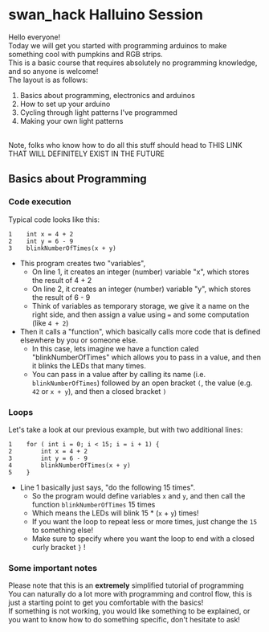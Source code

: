 # swan_hack Halluino Session
Hello everyone!<br>
Today we will get you started with programming arduinos to make something cool with pumpkins and RGB strips.<br>
This is a basic course that requires absolutely no programming knowledge, and so anyone is welcome!<br>
The layout is as follows:
1. Basics about programming, electronics and arduinos
2. How to set up your arduino
3. Cycling through light patterns I've programmed
4. Making your own light patterns 
<br>
Note, folks who know how to do all this stuff should head to THIS LINK THAT WILL DEFINITELY EXIST IN THE FUTURE <br>

## Basics about Programming
### Code execution
Typical code looks like this:
```
1    int x = 4 + 2
2    int y = 6 - 9
3    blinkNumberOfTimes(x + y)
```
- This program creates two "variables", 
  - On line 1, it creates an integer (number) variable "x", which stores the result of 4 + 2
  - On line 2, it creates an integer (number) variable "y", which stores the result of 6 - 9
  - Think of variables as temporary storage, we give it a name on the right side, and then assign a value using `=` and some computation (like `4 + 2`)
- Then it calls a "function", which basically calls more code that is defined elsewhere by you or someone else.
  - In this case, lets imagine we have a function caled "blinkNumberOfTimes" which allows you to pass in a value, and then it blinks the LEDs that many times.
  - You can pass in a value after by calling its name (i.e. `blinkNumberOfTimes`) followed by an open bracket `(`, the value (e.g. `42` or `x + y`), and then a closed bracket `)`
 
### Loops
Let's take a look at our previous example, but with two additional lines:
```
1    for ( int i = 0; i < 15; i = i + 1) {
2        int x = 4 + 2
3        int y = 6 - 9
4        blinkNumberOfTimes(x + y)
5    }
```
- Line 1 basically just says, "do the following 15 times".
  - So the program would define variables `x` and `y`, and then call the function `blinkNumberOfTimes` 15 times
  - Which means the LEDs will blink 15 * (`x` + `y`) times!
  - If you want the loop to repeat less or more times, just change the `15` to something else!
  - Make sure to specify where you want the loop to end with a closed curly bracket `}` !

### Some important notes
Please note that this is an **extremely** simplified tutorial of programming<br>
You can naturally do a lot more with programming and control flow, this is just a starting point to get you comfortable with the basics!<br>
If something is not working, you would like something to be explained, or you want to know how to do something specific, don't hesitate to ask!<br>
